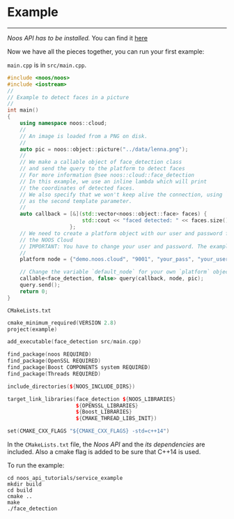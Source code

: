 # Example
-----

_Noos API has to be installed._ 
You can find it [here](https://github.com/ortelio/noos-api-cpp)

Now we have all the pieces together, you can run your first example:

`main.cpp` is in `src/main.cpp`.

```cpp
#include <noos/noos>
#include <iostream>
// 
// Example to detect faces in a picture
// 
int main()
{
    using namespace noos::cloud;
    // 
    // An image is loaded from a PNG on disk.
    // 
    auto pic = noos::object::picture("../data/lenna.png");
    // 
    // We make a callable object of face_detection class 
    // and send the query to the platform to detect faces 
    // For more information @see noos::cloud::face_detection
    // In this example, we use an inline lambda which will print
    // the coordinates of detected faces.
    // We also specify that we won't keep alive the connection, using `false`
    // as the second template parameter.
    // 
    auto callback = [&](std::vector<noos::object::face> faces) { 
                        std::cout << "faced detected: " << faces.size() << std::endl;
                    };
    // We need to create a platform object with our user and password for using 
    // the NOOS Cloud 
    // IMPORTANT: You have to change your user and password. The example doesn't work
    //
    platform node = {"demo.noos.cloud", "9001", "your_pass", "your_user"};

	// Change the variable `default_node` for your own `platform` object
    callable<face_detection, false> query(callback, node, pic);
    query.send();
    return 0;
}
```

`CMakeLists.txt`

```cpp
cmake_minimum_required(VERSION 2.8)
project(example)

add_executable(face_detection src/main.cpp)

find_package(noos REQUIRED)
find_package(OpenSSL REQUIRED)
find_package(Boost COMPONENTS system REQUIRED)
find_package(Threads REQUIRED)

include_directories(${NOOS_INCLUDE_DIRS})

target_link_libraries(face_detection ${NOOS_LIBRARIES}
                      ${OPENSSL_LIBRARIES}
                      ${Boost_LIBRARIES}
                      ${CMAKE_THREAD_LIBS_INIT})

set(CMAKE_CXX_FLAGS "${CMAKE_CXX_FLAGS} -std=c++14")
```

In the `CMakeLists.txt` file, the _Noos API_ and the _its dependencies_ are included.
Also a cmake flag is added to be sure that C++14 is used.

To run the example:

```shell
cd noos_api_tutorials/service_example
mkdir build
cd build
cmake ..
make
./face_detection
```
